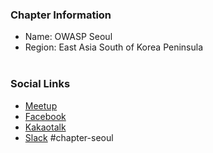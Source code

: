 ### Chapter Information
* Name: OWASP Seoul
* Region: East Asia South of Korea Peninsula
<br><br>
### Social Links
* [Meetup](https://www.meetup.com/OWASP-Seoul/)
* [Facebook](https://www.facebook.com/groups/owaspk/)
* [Kakaotalk](https://open.kakao.com/o/gS5IxXxh)
* [Slack](https://owasp.org/slack/invite) #chapter-seoul
<br><br>
